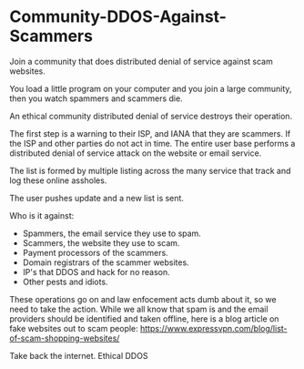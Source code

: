 # Community-DDOS-Against-Scammers
Join a community that does distributed denial of service against scam websites.

You load a little program on your computer and you join a large community, then you watch spammers and scammers die.

An ethical community distributed denial of service destroys their operation.

The first step is a warning to their ISP, and IANA that they are scammers.
If the ISP and other parties do not act in time.
The entire user base performs a distributed denial of service attack on the website or email service.

The list is formed by multiple listing across the many service that track and log these online assholes.

The user pushes update and a new list is sent.

Who is it against:

* Spammers, the email service they use to spam.
* Scammers, the website they use to scam.
* Payment processors of the scammers.
* Domain registrars of the scammer websites.
* IP's that DDOS and hack for no reason.
* Other pests and idiots.

These operations go on and law enfocement acts dumb about it, so we need to take the action. While we all know that spam is and the email providers should be identified and taken offline, here is a blog article on fake websites out to scam people: https://www.expressvpn.com/blog/list-of-scam-shopping-websites/

Take back the internet. Ethical DDOS
